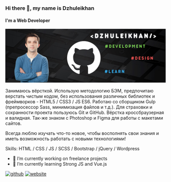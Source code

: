 ### Hi there 👋, my name is Dzhuleikhan
#### I'm a Web Developer
![I'm a Web Developer](https://github.com/Dzhuleikhan/dzhuleikhan/blob/main/dzhuleikhan.png?raw=true)

Занимаюсь вёрсткой. Использую методологию БЭМ, предпочитаю верстать чистым кодом, без использования различных библиотек и фреймворков - HTML5 / CSS3 / JS ES6. Работаю со сборщиком Gulp (препросессор Sass, минимизация файлов и т.д.). Для страховки и сохранности проекта пользуюсь Git и GitHub. Вёрстка кроссбраузерная и валидная. Так-же знаком с Photoshop и Figma для работы с макетами сайтов.

Всегда люблю изучать что-то новое, чтобы восполнять свои знания и иметь возможность работать с новыми технологиями!

Skills:  HTML / CSS / JS / SCSS / Bootstrap / jQuery / Wordpress

- 🔭 I’m currently working on freelance projects 
- 🌱 I’m currently learning Strong JS and Vue.js 


[<img src='https://cdn.jsdelivr.net/npm/simple-icons@3.0.1/icons/github.svg' alt='github' height='40'>](https://github.com/dzhuleikhan)  [<img src='https://cdn.jsdelivr.net/npm/simple-icons@3.0.1/icons/icloud.svg' alt='website' height='40'>](https://juleykhan.ru)  
